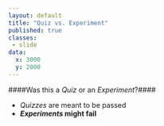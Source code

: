 ```yaml
---
layout: default
title: "Quiz vs. Experiment"
published: true
classes:
 - slide
data:
  x: 3000
  y: 2000
---
```


####Was this a _Quiz_ or an _Experiment_?####

  * _Quizzes_ are meant to be passed
  * **_Experiments_ might fail**


